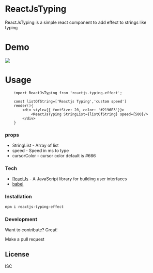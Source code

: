 # ReactJsTyping
ReactJsTyping is a simple react component to add effect to strings like typing

# Demo

  ![](https://github.com/DrHrishi/ReactTypings/blob/dependabot/npm_and_yarn/lodash-4.17.19/src/reactjstyping.gif)

# Usage
        import ReactJsTyping from 'reactjs-typing-effect';
        
        const listOfString=['Reactjs Typing','custom speed']
        render(){
            <div style={{ fontSize: 20, color: '#2196F3'}}>
                <ReactJsTyping StringList={listOfString} speed={500}/>
            </div>
        }

### props
  - StringList - Array of list
  - speed - Speed in ms to type
  - cursorColor - cursor color default is #666

### Tech

* [ReactJs] - A JavaScript library for building user interfaces
* [babel]

### Installation
```sh
npm i reactjs-typing-effect
```

### Development

Want to contribute? Great!

Make a pull request

License
----

ISC

   [babel]: <https://babeljs.io/>
   [ReactJs]: <https://reactjs.org/>
